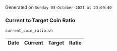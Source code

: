 Generated on `Sunday 03-October-2021 at 23:09:40`

### Current to Target Coin Ratio
`current_coin_ratio.sh`

Date|Current|Target|Ratio
---|---|---|---
